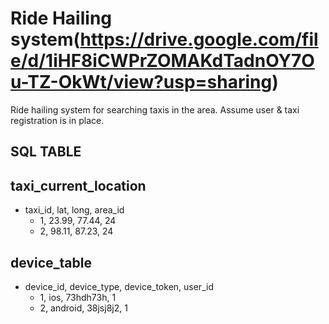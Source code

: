 Ride Hailing system(https://drive.google.com/file/d/1iHF8iCWPrZOMAKdTadnOY7Ou-TZ-OkWt/view?usp=sharing)
===================
Ride hailing system for searching taxis in the area.
Assume user & taxi registration is in place.

SQL TABLE
---------
taxi_current_location
-----------
- taxi_id, lat, long, area_id
  - 1,    23.99, 77.44,  24
  - 2,    98.11, 87.23,  24

device_table
---------------
- device_id, device_type, device_token, user_id
  - 1,             ios,        73hdh73h,     1
  - 2,             android,    38jsj8j2,     1
